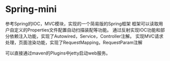 # Spring-mini
参考Spring的IOC，MVC模块，实现的一个简易版的Spring框架
框架可以读取用户自定义的Properties文件配置自动扫描装配等功能。
通过反射实现IOC功能和部分依赖注入功能，实现了Autowired，Service，Controller注解。
实现MVC请求处理，页面渲染功能，实现了RequestMapping，RequestParam注解

可以直接通过maven的Plugins中jetty启动web服务。
